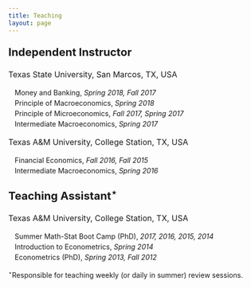 ```yaml
---
title: Teaching
layout: page
---
```


<title>Ta-Cheng Huang | Teaching </title>

<style type="text/css">
	ol>li{list-style: none; list-style-position: inside; padding-left: 10px; text-indent: -1.5em; line-height: 150%}
	

	p.firstlevel{font-size: 22px; font-weight: bold}
	p.secondlevel{font-size: 16px}
</style>
<!-- ol>li:before{content:"["counter(list)"]"; counter-increment: list -1} -->

<p class="firstlevel"> Independent Instructor</p>
<p class="secondlevel"> Texas State University, San Marcos, TX, USA</p>
<ol style="counter-reset: list 5">
	<li> Money and Banking, <em>Spring 2018, Fall 2017</em> </li>
	<li> Principle of Macroeconomics, <em>Spring 2018</em> </li>
	<li> Principle of Microeconomics, <em>Fall 2017, Spring 2017</em> </li>
	<li> Intermediate Macroeconomics, <em>Spring 2017 </em> </li>
</ol>

<p class="secondlevel"> Texas A&amp;M University, College Station, TX, USA</p>
<ol style="counter-reset: list 3">
	<li> Financial Economics, <em>Fall 2016, Fall 2015</em> </li>
	<li> Intermediate Macroeconomics, <em>Spring 2016</em> </li>
</ol>

<p class="firstlevel"> Teaching Assistant<sup>&#8902;</sup></p>
<p class="secondlevel"> Texas A&amp;M University, College Station, TX, USA</p>
<ol style="counter-reset: list 4">
	<li> Summer Math-Stat Boot Camp (PhD), <em>2017, 2016, 2015, 2014</em> </li>
	<li> Introduction to Econometrics, <em>Spring 2014</em> </li>
	<li> Econometrics (PhD), <em>Spring 2013, Fall 2012</em> </li>
</ol>

<p style="font-size: 14px"><sup>&#8902;</sup>Responsible for teaching weekly (or daily in summer) review sessions.</p>
